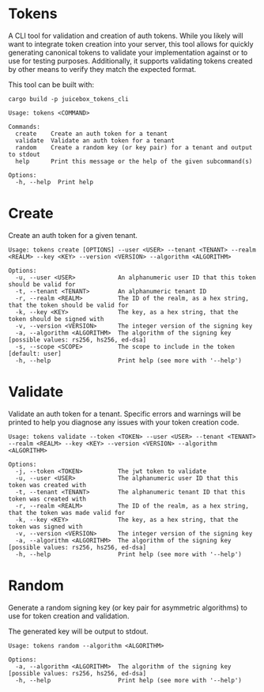 # Tokens

A CLI tool for validation and creation of auth tokens. While you likely will want to integrate token creation into your server, this tool allows for quickly generating canonical tokens to validate your implementation against or to use for testing purposes. Additionally, it supports validating tokens created by other means to verify they match the expected format.

This tool can be built with:
```
cargo build -p juicebox_tokens_cli
```

```
Usage: tokens <COMMAND>

Commands:
  create    Create an auth token for a tenant
  validate  Validate an auth token for a tenant
  random    Create a random key (or key pair) for a tenant and output to stdout
  help      Print this message or the help of the given subcommand(s)

Options:
  -h, --help  Print help
```

# Create

Create an auth token for a given tenant.

```
Usage: tokens create [OPTIONS] --user <USER> --tenant <TENANT> --realm <REALM> --key <KEY> --version <VERSION> --algorithm <ALGORITHM>

Options:
  -u, --user <USER>            An alphanumeric user ID that this token should be valid for
  -t, --tenant <TENANT>        An alphanumeric tenant ID
  -r, --realm <REALM>          The ID of the realm, as a hex string, that the token should be valid for
  -k, --key <KEY>              The key, as a hex string, that the token should be signed with
  -v, --version <VERSION>      The integer version of the signing key
  -a, --algorithm <ALGORITHM>  The algorithm of the signing key [possible values: rs256, hs256, ed-dsa]
  -s, --scope <SCOPE>          The scope to include in the token [default: user]
  -h, --help                   Print help (see more with '--help')
```

# Validate

Validate an auth token for a tenant. Specific errors and warnings will be printed to help you diagnose any issues with your token creation code.

```
Usage: tokens validate --token <TOKEN> --user <USER> --tenant <TENANT> --realm <REALM> --key <KEY> --version <VERSION> --algorithm <ALGORITHM>

Options:
  -j, --token <TOKEN>          The jwt token to validate
  -u, --user <USER>            The alphanumeric user ID that this token was created with
  -t, --tenant <TENANT>        The alphanumeric tenant ID that this token was created with
  -r, --realm <REALM>          The ID of the realm, as a hex string, that the token was made valid for
  -k, --key <KEY>              The key, as a hex string, that the token was signed with
  -v, --version <VERSION>      The integer version of the signing key
  -a, --algorithm <ALGORITHM>  The algorithm of the signing key [possible values: rs256, hs256, ed-dsa]
  -h, --help                   Print help (see more with '--help')
```

# Random

Generate a random signing key (or key pair for asymmetric algorithms) to use for token creation and validation.

The generated key will be output to stdout.

```
Usage: tokens random --algorithm <ALGORITHM>

Options:
  -a, --algorithm <ALGORITHM>  The algorithm of the signing key [possible values: rs256, hs256, ed-dsa]
  -h, --help                   Print help (see more with '--help')
```
